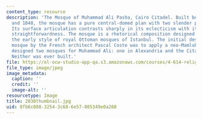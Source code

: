 ```yaml
---
content_type: resource
description: 'The Mosque of Muhammad Ali Pasha, Cairo Citadel. Built between 1830
  and 1848, the mosque has a pure central-domed plan with two slender pencil minarets.
  Its surface articulation contrasts sharply in its eclecticism with its structural
  straightforwardness. The mosque is a rhetorical composition designed to emulate
  the early style of royal Ottoman mosques of Istanbul. The initial design of the
  mosque by the French architect Pascal Coste was to apply a neo-Mamluk style. Coste
  designed two mosques for Muhammad Ali: one in Alexandria and the Citadel mosque.
  Neither was ever built.'
file: https://ol-ocw-studio-app-qa.s3.amazonaws.com/courses/4-614-religious-architecture-and-islamic-cultures-fall-2002/8fb6c08832543c686e57085349e0a260_2030thumbnail.jpg
file_type: image/jpeg
image_metadata:
  caption: ''
  credit: ''
  image-alt: ''
resourcetype: Image
title: 2030thumbnail.jpg
uid: 8fb6c088-3254-3c68-6e57-085349e0a260
---
```

